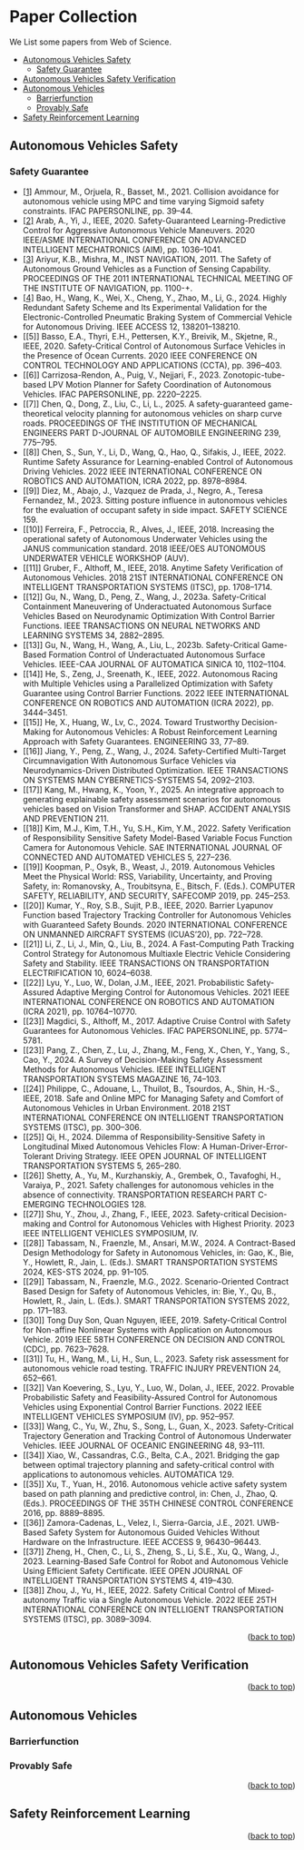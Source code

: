 <div id="top">

# Paper Collection

We List some papers from Web of Science.

- [Autonomous Vehicles Safety](#Autonomous-Vehicles-Safety)
  - [Safety Guarantee](#Safety-Guarantee)
- [Autonomous Vehicles Safety Verification](#Autonomous-Vehicles-Safety-Verification)
- [Autonomous Vehicles](#Autonomous-Vehicles)
  - [Barrierfunction](#Barrierfunction)
  - [Provably Safe](#Provably-Safe)
- [Safety Reinforcement Learning](#Safety-Reinforcement-Learning)


## Autonomous Vehicles Safety

<!-- <details><summary>(Click for details)</summary> -->

### Safety Guarantee

- [[1]](https://linkinghub.elsevier.com/retrieve/pii/S2405896321015408) Ammour, M., Orjuela, R., Basset, M., 2021. Collision avoidance for autonomous vehicle using MPC and time varying Sigmoid safety constraints. IFAC PAPERSONLINE, pp. 39–44.
- [[2]](https://ieeexplore.ieee.org/abstract/document/9159040) Arab, A., Yi, J., IEEE, 2020. Safety-Guaranteed Learning-Predictive Control for Aggressive Autonomous Vehicle Maneuvers. 2020 IEEE/ASME INTERNATIONAL CONFERENCE ON ADVANCED INTELLIGENT MECHATRONICS (AIM), pp. 1036–1041.
- [[3]](https://www.ion.org/publications/abstract.cfm?articleID=9559) Ariyur, K.B., Mishra, M., INST NAVIGATION, 2011. The Safety of Autonomous Ground Vehicles as a Function of Sensing Capability. PROCEEDINGS OF THE 2011 INTERNATIONAL TECHNICAL MEETING OF THE INSTITUTE OF NAVIGATION, pp. 1100-+.
- [[4]](https://ieeexplore.ieee.org/document/10538337/) Bao, H., Wang, K., Wei, X., Cheng, Y., Zhao, M., Li, G., 2024. Highly Redundant Safety Scheme and Its Experimental Validation for the Electronic-Controlled Pneumatic Braking System of Commercial Vehicle for Autonomous Driving. IEEE ACCESS 12, 138201–138210.
- [[5]] Basso, E.A., Thyri, E.H., Pettersen, K.Y., Breivik, M., Skjetne, R., IEEE, 2020. Safety-Critical Control of Autonomous Surface Vehicles in the Presence of Ocean Currents. 2020 IEEE CONFERENCE ON CONTROL TECHNOLOGY AND APPLICATIONS (CCTA), pp. 396–403.
- [[6]] Carrizosa-Rendon, A., Puig, V., Nejjari, F., 2023. Zonotopic-tube-based LPV Motion Planner for Safety Coordination of Autonomous Vehicles. IFAC PAPERSONLINE, pp. 2220–2225.
- [[7]] Chen, Q., Dong, Z., Liu, C., Li, L., 2025. A safety-guaranteed game-theoretical velocity planning for autonomous vehicles on sharp curve roads. PROCEEDINGS OF THE INSTITUTION OF MECHANICAL ENGINEERS PART D-JOURNAL OF AUTOMOBILE ENGINEERING 239, 775–795.
- [[8]] Chen, S., Sun, Y., Li, D., Wang, Q., Hao, Q., Sifakis, J., IEEE, 2022. Runtime Safety Assurance for Learning-enabled Control of Autonomous Driving Vehicles. 2022 IEEE INTERNATIONAL CONFERENCE ON ROBOTICS AND AUTOMATION, ICRA 2022, pp. 8978–8984.
- [[9]] Diez, M., Abajo, J., Vazquez de Prada, J., Negro, A., Teresa Fernandez, M., 2023. Sitting posture influence in autonomous vehicles for the evaluation of occupant safety in side impact. SAFETY SCIENCE 159.
- [[10]] Ferreira, F., Petroccia, R., Alves, J., IEEE, 2018. Increasing the operational safety of Autonomous Underwater Vehicles using the JANUS communication standard. 2018 IEEE/OES AUTONOMOUS UNDERWATER VEHICLE WORKSHOP (AUV).
- [[11]] Gruber, F., Althoff, M., IEEE, 2018. Anytime Safety Verification of Autonomous Vehicles. 2018 21ST INTERNATIONAL CONFERENCE ON INTELLIGENT TRANSPORTATION SYSTEMS (ITSC), pp. 1708–1714.
- [[12]] Gu, N., Wang, D., Peng, Z., Wang, J., 2023a. Safety-Critical Containment Maneuvering of Underactuated Autonomous Surface Vehicles Based on Neurodynamic Optimization With Control Barrier Functions. IEEE TRANSACTIONS ON NEURAL NETWORKS AND LEARNING SYSTEMS 34, 2882–2895.
- [[13]] Gu, N., Wang, H., Wang, A., Liu, L., 2023b. Safety-Critical Game-Based Formation Control of Underactuated Autonomous Surface Vehicles. IEEE-CAA JOURNAL OF AUTOMATICA SINICA 10, 1102–1104.
- [[14]] He, S., Zeng, J., Sreenath, K., IEEE, 2022. Autonomous Racing with Multiple Vehicles using a Parallelized Optimization with Safety Guarantee using Control Barrier Functions. 2022 IEEE INTERNATIONAL CONFERENCE ON ROBOTICS AND AUTOMATION (ICRA 2022), pp. 3444–3451.
- [[15]] He, X., Huang, W., Lv, C., 2024. Toward Trustworthy Decision-Making for Autonomous Vehicles: A Robust Reinforcement Learning Approach with Safety Guarantees. ENGINEERING 33, 77–89.
- [[16]] Jiang, Y., Peng, Z., Wang, J., 2024. Safety-Certified Multi-Target Circumnavigation With Autonomous Surface Vehicles via Neurodynamics-Driven Distributed Optimization. IEEE TRANSACTIONS ON SYSTEMS MAN CYBERNETICS-SYSTEMS 54, 2092–2103.
- [[17]] Kang, M., Hwang, K., Yoon, Y., 2025. An integrative approach to generating explainable safety assessment scenarios for autonomous vehicles based on Vision Transformer and SHAP. ACCIDENT ANALYSIS AND PREVENTION 211.
- [[18]] Kim, M.J., Kim, T.H., Yu, S.H., Kim, Y.M., 2022. Safety Verification of Responsibility Sensitive Safety Model-Based Variable Focus Function Camera for Autonomous Vehicle. SAE INTERNATIONAL JOURNAL OF CONNECTED AND AUTOMATED VEHICLES 5, 227–236.
- [[19]] Koopman, P., Osyk, B., Weast, J., 2019. Autonomous Vehicles Meet the Physical World: RSS, Variability, Uncertainty, and Proving Safety, in: Romanovsky, A., Troubitsyna, E., Bitsch, F. (Eds.). COMPUTER SAFETY, RELIABILITY, AND SECURITY, SAFECOMP 2019, pp. 245–253.
- [[20]] Kumar, Y., Roy, S.B., Sujit, P.B., IEEE, 2020. Barrier Lyapunov Function based Trajectory Tracking Controller for Autonomous Vehicles with Guaranteed Safety Bounds. 2020 INTERNATIONAL CONFERENCE ON UNMANNED AIRCRAFT SYSTEMS (ICUAS’20), pp. 722–728.
- [[21]] Li, Z., Li, J., Min, Q., Liu, B., 2024. A Fast-Computing Path Tracking Control Strategy for Autonomous Multiaxle Electric Vehicle Considering Safety and Stability. IEEE TRANSACTIONS ON TRANSPORTATION ELECTRIFICATION 10, 6024–6038.
- [[22]] Lyu, Y., Luo, W., Dolan, J.M., IEEE, 2021. Probabilistic Safety-Assured Adaptive Merging Control for Autonomous Vehicles. 2021 IEEE INTERNATIONAL CONFERENCE ON ROBOTICS AND AUTOMATION (ICRA 2021), pp. 10764–10770.
- [[23]] Magdici, S., Althoff, M., 2017. Adaptive Cruise Control with Safety Guarantees for Autonomous Vehicles. IFAC PAPERSONLINE, pp. 5774–5781.
- [[23]] Pang, Z., Chen, Z., Lu, J., Zhang, M., Feng, X., Chen, Y., Yang, S., Cao, Y., 2024. A Survey of Decision-Making Safety Assessment Methods for Autonomous Vehicles. IEEE INTELLIGENT TRANSPORTATION SYSTEMS MAGAZINE 16, 74–103.
- [[24]] Philippe, C., Adouane, L., Thuilot, B., Tsourdos, A., Shin, H.-S., IEEE, 2018. Safe and Online MPC for Managing Safety and Comfort of Autonomous Vehicles in Urban Environment. 2018 21ST INTERNATIONAL CONFERENCE ON INTELLIGENT TRANSPORTATION SYSTEMS (ITSC), pp. 300–306.
- [[25]] Qi, H., 2024. Dilemma of Responsibility-Sensitive Safety in Longitudinal Mixed Autonomous Vehicles Flow: A Human-Driver-Error-Tolerant Driving Strategy. IEEE OPEN JOURNAL OF INTELLIGENT TRANSPORTATION SYSTEMS 5, 265–280.
- [[26]] Shetty, A., Yu, M., Kurzhanskiy, A., Grembek, O., Tavafoghi, H., Varaiya, P., 2021. Safety challenges for autonomous vehicles in the absence of connectivity. TRANSPORTATION RESEARCH PART C-EMERGING TECHNOLOGIES 128.
- [[27]] Shu, Y., Zhou, J., Zhang, F., IEEE, 2023. Safety-critical Decision-making and Control for Autonomous Vehicles with Highest Priority. 2023 IEEE INTELLIGENT VEHICLES SYMPOSIUM, IV.
- [[28]] Tabassam, N., Fraenzle, M., Ansari, M.W., 2024. A Contract-Based Design Methodology for Safety in Autonomous Vehicles, in: Gao, K., Bie, Y., Howlett, R., Jain, L. (Eds.). SMART TRANSPORTATION SYSTEMS 2024, KES-STS 2024, pp. 91–105.
- [[29]] Tabassam, N., Fraenzle, M.G., 2022. Scenario-Oriented Contract Based Design for Safety of Autonomous Vehicles, in: Bie, Y., Qu, B., Howlett, R., Jain, L. (Eds.). SMART TRANSPORTATION SYSTEMS 2022, pp. 171–183.
- [[30]] Tong Duy Son, Quan Nguyen, IEEE, 2019. Safety-Critical Control for Non-affine Nonlinear Systems with Application on Autonomous Vehicle. 2019 IEEE 58TH CONFERENCE ON DECISION AND CONTROL (CDC), pp. 7623–7628.
- [[31]] Tu, H., Wang, M., Li, H., Sun, L., 2023. Safety risk assessment for autonomous vehicle road testing. TRAFFIC INJURY PREVENTION 24, 652–661.
- [[32]] Van Koevering, S., Lyu, Y., Luo, W., Dolan, J., IEEE, 2022. Provable Probabilistic Safety and Feasibility-Assured Control for Autonomous Vehicles using Exponential Control Barrier Functions. 2022 IEEE INTELLIGENT VEHICLES SYMPOSIUM (IV), pp. 952–957.
- [[33]] Wang, C., Yu, W., Zhu, S., Song, L., Guan, X., 2023. Safety-Critical Trajectory Generation and Tracking Control of Autonomous Underwater Vehicles. IEEE JOURNAL OF OCEANIC ENGINEERING 48, 93–111.
- [[34]] Xiao, W., Cassandras, C.G., Belta, C.A., 2021. Bridging the gap between optimal trajectory planning and safety-critical control with applications to autonomous vehicles. AUTOMATICA 129.
- [[35]] Xu, T., Yuan, H., 2016. Autonomous vehicle active safety system based on path planning and predictive control, in: Chen, J., Zhao, Q. (Eds.). PROCEEDINGS OF THE 35TH CHINESE CONTROL CONFERENCE 2016, pp. 8889–8895.
- [[36]] Zamora-Cadenas, L., Velez, I., Sierra-Garcia, J.E., 2021. UWB-Based Safety System for Autonomous Guided Vehicles Without Hardware on the Infrastructure. IEEE ACCESS 9, 96430–96443.
- [[37]] Zheng, H., Chen, C., Li, S., Zheng, S., Li, S.E., Xu, Q., Wang, J., 2023. Learning-Based Safe Control for Robot and Autonomous Vehicle Using Efficient Safety Certificate. IEEE OPEN JOURNAL OF INTELLIGENT TRANSPORTATION SYSTEMS 4, 419–430.
- [[38]] Zhou, J., Yu, H., IEEE, 2022. Safety Critical Control of Mixed-autonomy Traffic via a Single Autonomous Vehicle. 2022 IEEE 25TH INTERNATIONAL CONFERENCE ON INTELLIGENT TRANSPORTATION SYSTEMS (ITSC), pp. 3089–3094.

<!-- </details> -->

<p align="right">(<a href="#top">back to top</a>)</p>

## Autonomous Vehicles Safety Verification

<!-- <details><summary>(Click for details)</summary> -->


<!-- </details> -->

<p align="right">(<a href="#top">back to top</a>)</p>

## Autonomous Vehicles

<!-- <details><summary>(Click for details)</summary> -->

### Barrierfunction
### Provably Safe

<!-- </details> -->

<p align="right">(<a href="#top">back to top</a>)</p>

## Safety Reinforcement Learning

<!-- <details><summary>(Click for details)</summary> -->

<!-- </details> -->

<p align="right">(<a href="#top">back to top</a>)</p>
